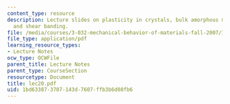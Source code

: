 ```yaml
---
content_type: resource
description: Lecture slides on plasticity in crystals, bulk amorphous metals, yielding,
  and shear banding.
file: /media/courses/3-032-mechanical-behavior-of-materials-fall-2007/1bd633873707143d7607ffb3b6d08fb6_lec20.pdf
file_type: application/pdf
learning_resource_types:
- Lecture Notes
ocw_type: OCWFile
parent_title: Lecture Notes
parent_type: CourseSection
resourcetype: Document
title: lec20.pdf
uid: 1bd63387-3707-143d-7607-ffb3b6d08fb6
---
```

